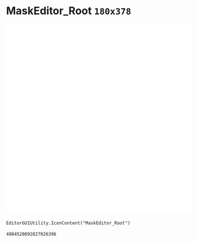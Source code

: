 # MaskEditor_Root `180x378`
<img src="/img/MaskEditor_Root.png" width=512 height=512>

``` CSharp
EditorGUIUtility.IconContent("MaskEditor_Root")
```
```
4804520092827026396
```
